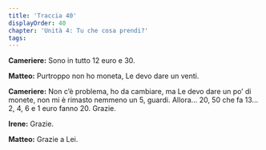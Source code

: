 ```yaml
---
title: 'Traccia 40'
displayOrder: 40
chapter: 'Unità 4: Tu che cosa prendi?'
tags:
---
```


**Cameriere:** Sono in tutto 12 euro e 30.

**Matteo:** Purtroppo non ho moneta, Le devo dare un venti.

**Cameriere:** Non c’è problema, ho da cambiare, ma Le devo dare un po’ di monete, non mi è rimasto nemmeno un 5, guardi. Allora... 20, 50 che fa 13... 2, 4, 6 e 1 euro fanno 20. Grazie.

**Irene:** Grazie.

**Matteo:** Grazie a Lei.
